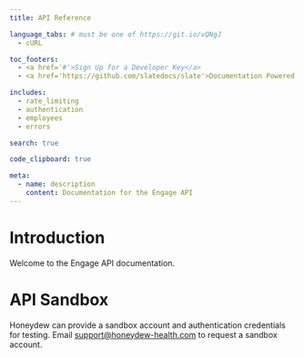 ```yaml
---
title: API Reference

language_tabs: # must be one of https://git.io/vQNgJ
  - cURL

toc_footers:
  - <a href='#'>Sign Up for a Developer Key</a>
  - <a href='https://github.com/slatedocs/slate'>Documentation Powered by Slate</a>

includes:
  - rate_limiting
  - authentication
  - employees
  - errors

search: true

code_clipboard: true

meta:
  - name: description
    content: Documentation for the Engage API
---
```


# Introduction

Welcome to the Engage API documentation.

# API Sandbox

Honeydew can provide a sandbox account and authentication credentials for testing. Email support@honeydew-health.com to request a sandbox account.
